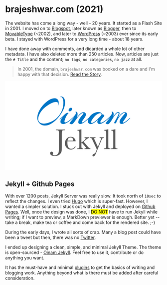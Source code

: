 # brajeshwar.com (2021)

The website has come a long way - well - 20 years. It started as a Flash Site in 2001. I moved on to [Blogspot](https://en.wikipedia.org/wiki/Blogger_(service)), later known as [Blogger](https://www.blogger.com/), then to [MovableType](https://movabletype.org) (~2002), and later to [WordPress](https://wordpress.org) (~2003) ever since its early beta. I stayed with WordPress for a very long time - about 18 years.

I have done away with comments, and dicarded a whole lot of other metadata. I have also deleted more than 250 articles. Now, articles are just the `# Title` and the content; `no tags`, `no categories`, `no jazz` at all.

> In 2001, the domain, `brajeshwar.com` was booked on a dare and I'm happy with that decision. [Read the Story](/about/brajeshwar.com/).

<a href="https://oinam.github.io/oinam-jekyll/">
  <img class="medium" src="/static/2021/oinam-jekyll-cover.png" alt="Oinam Jekyll" loading="lazy">
</a>

## Jekyll + Github Pages

With over 1200 posts, Jekyll Server was really slow. It took north of `10sec` to reflect the changes. I even tried [Hugo](https://gohugo.io) which is super-fast. However, I wanted a simpler solution. I stuck out with Jekyll and deployed on [Github Pages](https://pages.github.com). Well, once the design was done, I <mark>DO NOT</mark> have to run Jekyll while writing; if I want to preview, a MarkDown previewer is enough. Better yet -- take a break, make tea or coffee and come back for the rendered site. ;-)

During the early days, I wrote all sorts of crap. Many a blog post could have been a tweet but then, there was no [Twitter](https://twitter.com/brajeshwar).

I ended up designing a clean, simple, and minimal Jekyll Theme. The theme is open-sourced - [Oinam Jekyll](https://oinam.github.io/oinam-jekyll/). Feel free to use it, contribute or do anything you want.

It has the must-have and minimal [plugins](https://pages.github.com/versions/) to get the basics of writing and blogging work. Anything beyond what is there must be added after careful consideration.